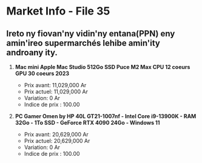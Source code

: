 # Market Info - File 35

## Ireto ny fiovan'ny vidin'ny entana(PPN) eny amin'ireo supermarchés lehibe amin'ity androany ity.

1. **Mac mini Apple Mac Studio 512Go SSD Puce M2 Max CPU 12 coeurs GPU 30 coeurs 2023**
   - Prix avant: 11,029,000 Ar
   - Prix actuel: 11,029,000 Ar
   - Variation: 0 Ar
   - Indice de prix : 100.00

2. **PC Gamer Omen by HP 40L GT21-1007nf - Intel Core i9-13900K - RAM 32Go - 1To SSD - GeForce RTX 4090 24Go - Windows 11**
   - Prix avant: 20,629,000 Ar
   - Prix actuel: 20,629,000 Ar
   - Variation: 0 Ar
   - Indice de prix : 100.00

